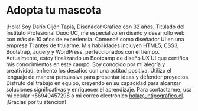 # Adopta tu mascota
¡Hola! Soy Darío Gijón Tapia, Diseñador Gráfico con 32 años. Titulado del Instituto Profesional Duoc UC, me especializo en diseño y desarrollo web con más de 10 años de experiencia. Comencé como diseñador UI en una empresa TI antes de titularme. Mis habilidades incluyen HTML5, CSS3, Bootstrap, Jquery y WordPress, perfeccionados con el tiempo. Actualmente, estoy finalizando un Bootcamp de diseño UX UI que certifica mis conocimientos en este campo.
Soy conocido por mi alegría y creatividad, enfrento los desafíos con una actitud positiva. Utilizo el lenguaje de manera persuasiva para presentar ideas y defender proyectos. Disfruto del trabajo en equipo, creyendo en su capacidad para alcanzar soluciones significativas y enriquecer el aprendizaje.
Para contactarme, usa mi celular +56940457298 o mi correo electrónico hola@untipografico.cl. 
¡Gracias por tu atención!
